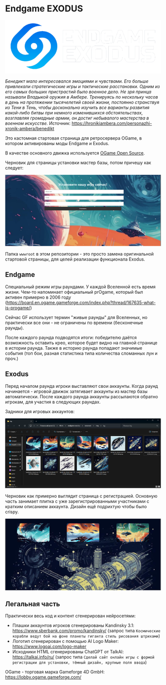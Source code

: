 # Endgame EXODUS

![logo2](/imgstore/logo2.png)

_Бенедикт мало интересовался эмоциями и чувствами. Его больше привлекали стратегические игры и тактические расстановки. Одним из его самых больших пристрастий было военное дело. Не зря принца называли Владыкой оружия в Амбере. Тренируясь по нескольку часов в день на протяжении тысячелетий своей жизни, постоянно странствуя из Тени в Тень, чтобы досконально изучить все варианты развития какой-либо битвы при немного изменившихся обстоятельствах, возглавляя громадные армии, он достиг небывалого мастерства в военном искусстве._
Источник: https://hronikiambera.com/personazhi-xronik-ambera/benedikt

Это кастомная стартовая страница для ретросервера OGame, в котором активированы моды Endgame и Exodus.

В качестве основного движка используется [OGame Open Source](https://github.com/ogamespec/ogame-opensource).

Черновик для страницы установки мастер базы, потом причешу как следует:

![install](/imgstore/install.png)

Папка `wwwroot` в этом репозитории - это просто замена оригинальной стартовой страницы, для целей реализации функционала Exodus.

## Endgame

Специальный режим игры раундами. У каждой Вселенной есть время жизни. Чем-то напоминает официальный prOgame, который был активен примерно в 2006 году  (https://board.en.ogame.gameforge.com/index.php?thread/167635-what-is-progame/)

Сейчас GF использует термин "живые раунды" для Вселенных, но практически все они - не ограничены по времени (бесконечные раунды).

После каждого раунда подводятся итоги: победителю даётся возможность оставить крео, которое будет видно на главной странице в истории раунда. Также в историю раунда попадают значимые события (топ бои, разная статистика типа количества сломанных лун и проч.)

## Exodus

Перед началом раунда игроки выставляют свои аккаунты. Когда раунд начинается - игровой движок затягивает аккаунты из мастер базы автоматически. После каждого раунда аккаунты рассылаются обратно игрокам, для участия в следующих раундах.

Задники для игровых аккаунтов:

![account_backgrounds](/imgstore/account_backgrounds.png)

Черновик как примерно выглядит страница с регистрацией. Основную часть занимает плитка с уже зарегистрированными участниками с кратким описанием аккаунта. Дизайн ещё подрихтую чтобы было crispy.

![draft](/imgstore/draft.png)

## Легальная часть

Практически весь код и контент сгенерирован нейросетями:
- Плашки аккаунтов игроков сгенерированы Kandinsky 3.1: https://www.sberbank.com/promo/kandinsky/   (запрос типа `Космические корабли ведут бой на фоне планеты гиганта стиль рисования штрихами`)
- Логотип сгенерирован с помощью AI Logo Maker: https://www.logoai.com/logo-maker
- Исходники HTML сгенерированы ChatGPT от TalkAI: https://talkai.info/ru/   (запрос типа `Сделай сайт онлайн игры с формой регистрации для установки, тёмный дизайн, крупные поля ввода`)

OGame - торговая марка Gameforge 4D GmbH: https://lobby.ogame.gameforge.com/
